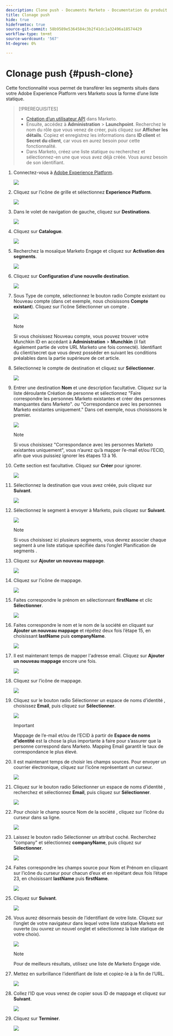```yaml
---
description: Clone push - Documents Marketo - Documentation du produit
title: Clonage push
hide: true
hidefromtoc: true
source-git-commit: 58b9589e5364584c3b2f41dc1a32496a18574429
workflow-type: tm+mt
source-wordcount: '567'
ht-degree: 0%

---
```


# Clonage push {#push-clone}

Cette fonctionnalité vous permet de transférer les segments situés dans votre Adobe Experience Platform vers Marketo sous la forme d’une liste statique.

>[!PREREQUISITES]
>
>* [Création d’un utilisateur API](/help/marketo/product-docs/administration/users-and-roles/create-an-api-only-user.md) dans Marketo.
>* Ensuite, accédez à **Administration** > **Launchpoint**. Recherchez le nom du rôle que vous venez de créer, puis cliquez sur **Afficher les détails**. Copiez et enregistrez les informations dans **ID client** et **Secret du client**, car vous en aurez besoin pour cette fonctionnalité.
>* Dans Marketo, créez une liste statique ou recherchez et sélectionnez-en une que vous avez déjà créée. Vous aurez besoin de son identifiant.


1. Connectez-vous à [Adobe Experience Platform](https://experience.adobe.com/).

   ![](assets/push-an-adobe-experience-platform-segment-1.png)

1. Cliquez sur l’icône de grille et sélectionnez **Experience Platform**.

   ![](assets/push-an-adobe-experience-platform-segment-2.png)

1. Dans le volet de navigation de gauche, cliquez sur **Destinations**.

   ![](assets/push-an-adobe-experience-platform-segment-3.png)

1. Cliquez sur **Catalogue**.

   ![](assets/push-an-adobe-experience-platform-segment-4.png)

1. Recherchez la mosaïque Marketo Engage et cliquez sur **Activation des segments**.

   ![](assets/push-an-adobe-experience-platform-segment-5.png)

1. Cliquez sur **Configuration d’une nouvelle destination**.

   ![](assets/push-an-adobe-experience-platform-segment-6.png)


1. Sous Type de compte, sélectionnez le bouton radio Compte existant ou Nouveau compte (dans cet exemple, nous choisissons **Compte existant**). Cliquez sur l’icône Sélectionner un compte .

   ![](assets/push-an-adobe-experience-platform-segment-7.png)

   >[!NOTE]
   >
   >Si vous choisissez Nouveau compte, vous pouvez trouver votre Munchkin ID en accédant à **Administration** > **Munchkin** (il fait également partie de votre URL Marketo une fois connecté). Identifiant du client/secret que vous devez posséder en suivant les conditions préalables dans la partie supérieure de cet article.

1. Sélectionnez le compte de destination et cliquez sur **Sélectionner**.

   ![](assets/push-an-adobe-experience-platform-segment-8.png)

1. Entrer une destination **Nom** et une description facultative. Cliquez sur la liste déroulante Création de personne et sélectionnez &quot;Faire correspondre les personnes Marketo existantes et créer des personnes manquantes dans Marketo&quot;. _ou_ &quot;Correspondance avec les personnes Marketo existantes uniquement.&quot; Dans cet exemple, nous choisissons le premier.

   ![](assets/push-an-adobe-experience-platform-segment-9.png)

   >[!NOTE]
   >
   >Si vous choisissez &quot;Correspondance avec les personnes Marketo existantes uniquement&quot;, vous n’aurez qu’à mapper l’e-mail et/ou l’ECID, afin que vous puissiez ignorer les étapes 13 à 16.

1. Cette section est facultative. Cliquez sur **Créer** pour ignorer.

   ![](assets/push-an-adobe-experience-platform-segment-10.png)

1. Sélectionnez la destination que vous avez créée, puis cliquez sur **Suivant**.

   ![](assets/push-an-adobe-experience-platform-segment-11.png)

1. Sélectionnez le segment à envoyer à Marketo, puis cliquez sur **Suivant**.

   ![](assets/push-an-adobe-experience-platform-segment-12.png)

   >[!NOTE]
   >
   >Si vous choisissez ici plusieurs segments, vous devrez associer chaque segment à une liste statique spécifiée dans l’onglet Planification de segments .

1. Cliquez sur **Ajouter un nouveau mappage**.

   ![](assets/push-an-adobe-experience-platform-segment-13.png)

1. Cliquez sur l’icône de mappage.

   ![](assets/push-an-adobe-experience-platform-segment-14.png)

1. Faites correspondre le prénom en sélectionnant **firstName** et clic **Sélectionner**.

   ![](assets/push-an-adobe-experience-platform-segment-15.png)

1. Faites correspondre le nom et le nom de la société en cliquant sur **Ajouter un nouveau mappage** et répétez deux fois l’étape 15, en choisissant **lastName** puis **companyName**.

   ![](assets/push-an-adobe-experience-platform-segment-16.png)

1. Il est maintenant temps de mapper l&#39;adresse email. Cliquez sur **Ajouter un nouveau mappage** encore une fois.

   ![](assets/push-an-adobe-experience-platform-segment-17.png)

1. Cliquez sur l’icône de mappage.

   ![](assets/push-an-adobe-experience-platform-segment-18.png)

1. Cliquez sur le bouton radio Sélectionner un espace de noms d’identité , choisissez  **Email**, puis cliquez sur **Sélectionner**.

   ![](assets/push-an-adobe-experience-platform-segment-19.png)

   >[!IMPORTANT]
   >
   >Mappage de l’e-mail et/ou de l’ECID à partir de **Espace de noms d’identité** est la chose la plus importante à faire pour s’assurer que la personne correspond dans Marketo. Mapping Email garantit le taux de correspondance le plus élevé.

1. Il est maintenant temps de choisir les champs sources. Pour envoyer un courrier électronique, cliquez sur l’icône représentant un curseur.

   ![](assets/push-an-adobe-experience-platform-segment-20.png)

1. Cliquez sur le bouton radio Sélectionner un espace de noms d’identité , recherchez et sélectionnez **Email**, puis cliquez sur **Sélectionner**.

   ![](assets/push-an-adobe-experience-platform-segment-21.png)

1. Pour choisir le champ source Nom de la société , cliquez sur l’icône du curseur dans sa ligne.

   ![](assets/push-an-adobe-experience-platform-segment-22.png)

1. Laissez le bouton radio Sélectionner un attribut coché. Recherchez &quot;company&quot; et sélectionnez **companyName**, puis cliquez sur **Sélectionner**.

   ![](assets/push-an-adobe-experience-platform-segment-23.png)

1. Faites correspondre les champs source pour Nom et Prénom en cliquant sur l’icône du curseur pour chacun d’eux et en répétant deux fois l’étape 23, en choisissant **lastName** puis **firstName**.

   ![](assets/push-an-adobe-experience-platform-segment-24.png)

1. Cliquez sur **Suivant**.

   ![](assets/push-an-adobe-experience-platform-segment-25.png)

1. Vous aurez désormais besoin de l’identifiant de votre liste. Cliquez sur l’onglet de votre navigateur dans lequel votre liste statique Marketo est ouverte (ou ouvrez un nouvel onglet et sélectionnez la liste statique de votre choix).

   ![](assets/push-an-adobe-experience-platform-segment-26.png)

   >[!NOTE]
   >
   >Pour de meilleurs résultats, utilisez une liste de Marketo Engage vide.

1. Mettez en surbrillance l’identifiant de liste et copiez-le à la fin de l’URL.

   ![](assets/push-an-adobe-experience-platform-segment-27.png)

1. Collez l’ID que vous venez de copier sous ID de mappage et cliquez sur **Suivant**.

   ![](assets/push-an-adobe-experience-platform-segment-28.png)

1. Cliquez sur **Terminer**.

   ![](assets/push-an-adobe-experience-platform-segment-29.png)

